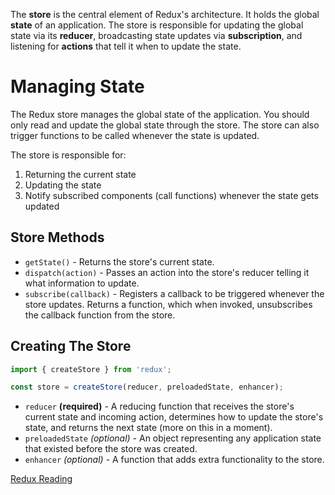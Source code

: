 The **store** is the central element of Redux's architecture. It holds the global **state** of an application. The store is responsible for updating the global state via its **reducer**, broadcasting state updates via **subscription**, and listening for **actions** that tell it when to update the state.

# Managing State
The Redux store manages the global state of the application. You should only read and update the global state through the store. The store can also trigger functions to be called whenever the state is updated.

The store is responsible for:

1. Returning the current state
2. Updating the state
3. Notify subscribed components (call functions) whenever the state gets updated

## Store Methods
- `getState()` - Returns the store's current state.
- `dispatch(action)` - Passes an action into the store's reducer telling it what information to update.
- `subscribe(callback)` - Registers a callback to be triggered whenever the store updates. Returns a function, which when invoked, unsubscribes the callback function from the store.

## Creating The Store
```js
import { createStore } from 'redux';

const store = createStore(reducer, preloadedState, enhancer);
```

- `reducer` **(required)** - A reducing function that receives the store's current state and incoming action, determines how to update the store's state, and returns the next state (more on this in a moment).
- `preloadedState` _(optional)_ - An object representing any application state that existed before the store was created.
- `enhancer` _(optional)_ - A function that adds extra functionality to the store.

[Redux Reading](https://open.appacademy.io/learn/js-py---jan-2021-cohort-1-online/week-15-jan-2021-cohort-1-online/store)
